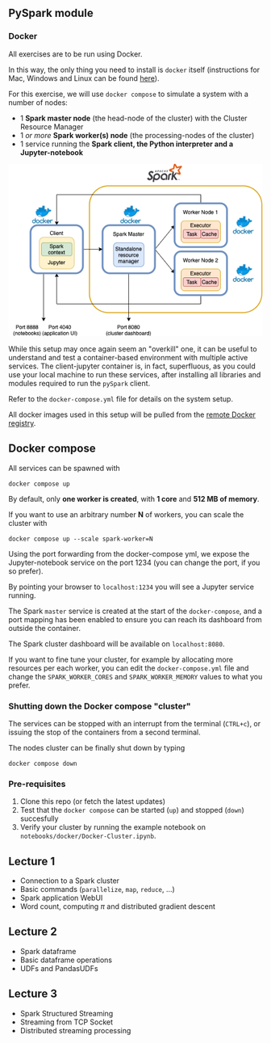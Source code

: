 ## PySpark module

### Docker

All exercises are to be run using Docker.

In this way, the only thing you need to install is `docker` itself (instructions for Mac, Windows and Linux can be found [here](https://docs.docker.com/get-docker/)).

For this exercise, we will use `docker compose` to simulate a system with a number of nodes: 
- 1 **Spark master node** (the head-node of the cluster) with the Cluster Resource Manager
- 1 _or more_ **Spark worker(s) node** (the processing-nodes of the cluster)
- 1 service running the **Spark client, the Python interpreter and a Jupyter-notebook**

![Spark cluster with docker](notebooks/imgs/docker/cluster.png)

While this setup may once again seem an "overkill" one, it can be useful to understand and test a container-based environment with multiple active services. 
The client-jupyter container is, in fact, superfluous, as you could use your local machine to run these services, after installing all libraries and modules required to run the `pySpark` client. 

Refer to the `docker-compose.yml` file for details on the system setup.

All docker images used in this setup will be pulled from the [remote Docker registry](https://hub.docker.com/repository/docker/jpazzini/mapd-b).

## Docker compose

All services can be spawned with 

```
docker compose up
```

By default, only **one worker is created**, with **1 core** and **512 MB of memory**.

If you want to use an arbitrary number **N** of workers, you can scale the cluster with

```
docker compose up --scale spark-worker=N
```

Using the port forwarding from the docker-compose yml, we expose the Jupyter-notebook service on the port 1234 (you can change the port, if you so prefer).

By pointing your browser to `localhost:1234` you will see a Jupyter service running.

The Spark `master` service is created at the start of the `docker-compose`, and a port mapping has been enabled to ensure you can reach its dashboard from outside the container. 

The Spark cluster dashboard will be available on `localhost:8080`. 

If you want to fine tune your cluster, for example by allocating more resources per each worker, you can edit the `docker-compose.yml` file and change the `SPARK_WORKER_CORES` and `SPARK_WORKER_MEMORY` values to what you prefer. 


### Shutting down the Docker compose "cluster"

The services can be stopped with an interrupt from the terminal (`CTRL+c`), or issuing the stop of the containers from a second terminal.

The nodes cluster can be finally shut down by typing

```
docker compose down
```

### Pre-requisites

1. Clone this repo (or fetch the latest updates) 
2. Test that the `docker compose` can be started (`up`) and stopped (`down`) succesfully 
3. Verify your cluster by running the example notebook on `notebooks/docker/Docker-Cluster.ipynb`.

## Lecture 1

* Connection to a Spark cluster
* Basic commands (`parallelize`, `map`, `reduce`, ...)
* Spark application WebUI
* Word count, computing $\pi$ and distributed gradient descent

## Lecture 2

* Spark dataframe
* Basic dataframe operations
* UDFs and PandasUDFs

## Lecture 3

* Spark Structured Streaming
* Streaming from TCP Socket
* Distributed streaming processing 

